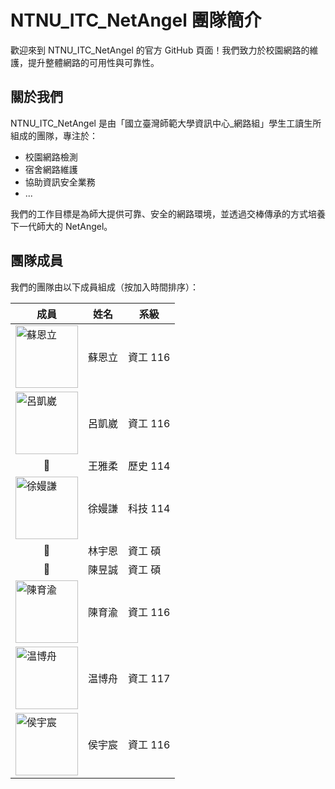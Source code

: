 # NTNU_ITC_NetAngel 團隊簡介

歡迎來到 NTNU_ITC_NetAngel 的官方 GitHub 頁面！我們致力於校園網路的維護，提升整體網路的可用性與可靠性。

## 關於我們

NTNU_ITC_NetAngel 是由「國立臺灣師範大學資訊中心_網路組」學生工讀生所組成的團隊，專注於：

- 校園網路檢測
- 宿舍網路維護
- 協助資訊安全業務
- ...
  
我們的工作目標是為師大提供可靠、安全的網路環境，並透過交棒傳承的方式培養下一代師大的 NetAngel。

## 團隊成員

我們的團隊由以下成員組成（按加入時間排序）：

| 成員 | 姓名 | 系級 |
| --- | --- | --- |
| <a href="https://github.com/su-nz" target="_blank"><img src="https://github.com/su-nz.png" alt="蘇恩立" width="100" height="100"></a> | 蘇恩立 | 資工 116 |
| <a href="https://github.com/kaiwei1229" target="_blank"><img src="https://github.com/kaiwei1229.png" alt="呂凱崴" width="100" height="100"></a> | 呂凱崴 | 資工 116 |
| <div align="center">🙂</div> | 王雅柔 | 歷史 114 |
| <a href="https://github.com/Manchien" target="_blank"><img src="https://github.com/Manchien.png" alt="徐嫚謙" width="100" height="100"></a> | 徐嫚謙 | 科技 114 |
| <div align="center">🙂</div> | 林宇恩 | 資工 碩 |
| <div align="center">🙂</div> | 陳昱誠 | 資工 碩 |
| <a href="https://github.com/cyucccx" target="_blank"><img src="https://github.com/cyucccx.png" alt="陳育渝" width="100" height="100"></a> | 陳育渝 | 資工 116 |
| <a href="https://github.com/monjo123" target="_blank"><img src="https://github.com/monjo123.png" alt="温博舟" width="100" height="100"></a> | 温博舟 | 資工 117 |
| <a href="https://github.com/SherlockHYC" target="_blank"><img src="https://github.com/SherlockHYC.png" alt="侯宇宸" width="100" height="100"></a> | 侯宇宸 | 資工 116 |

